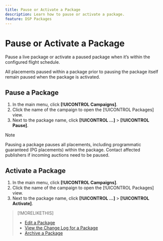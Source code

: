 ```yaml
---
title: Pause or Activate a Package
description: Learn how to pause or activate a package.
feature: DSP Packages
---
```

# Pause or Activate a Package

Pause a live package or activate a paused package when it’s within the configured flight schedule. 

All placements paused within a package prior to pausing the package itself remain paused when the package is activated. 

## Pause a Package

1. In the main menu, click **[!UICONTROL Campaigns]**.
1. Click the name of the campaign to open the [!UICONTROL Packages] view.
1. Next to the package name, click  **[!UICONTROL ...]** > **[!UICONTROL Pause]**.

>[!NOTE]
>
>Pausing a package pauses all placements, including programmatic guaranteed (PG placements) within the package. Contact affected publishers if incoming auctions need to be paused.

## Activate a Package

1. In the main menu, click **[!UICONTROL Campaigns]**.
1. Click the name of the campaign to open the [!UICONTROL Packages] view.
1. Next to the package name, click  **[!UICONTROL ...]** > **[!UICONTROL Activate]**.

>[!MORELIKETHIS]
>
>* [Edit a Package](package-edit.md)
>* [View the Change Log for a Package](package-change-log.md)
>* [Archive a Package](package-archive-unarchive.md)
